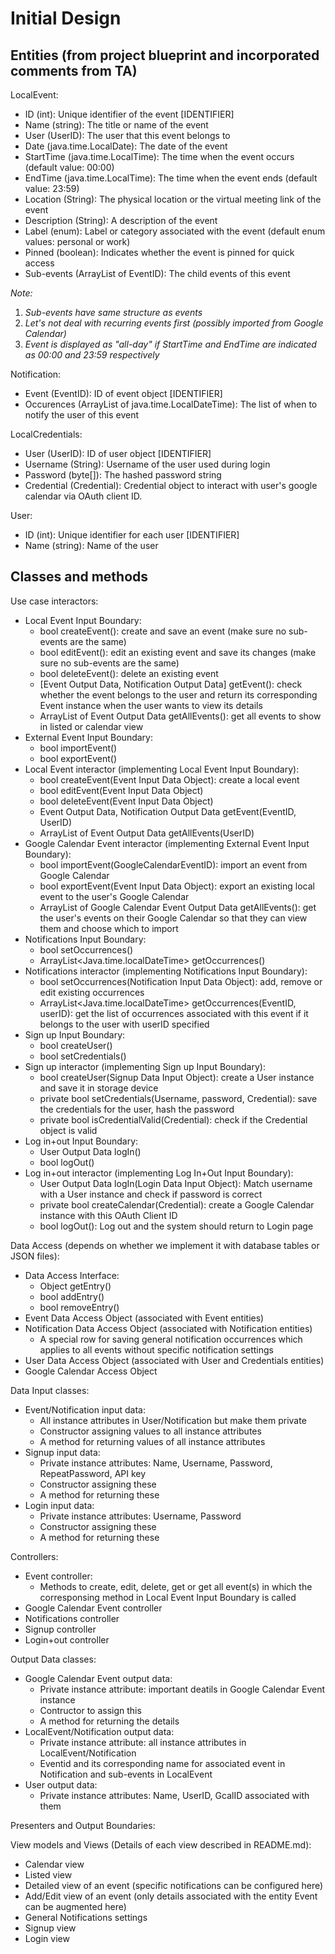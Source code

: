 # Initial Design
## Entities (from project blueprint and incorporated comments from TA)
LocalEvent: 
- ID (int): Unique identifier of the event [IDENTIFIER]
- Name (string): The title or name of the event
- User (UserID): The user that this event belongs to
- Date (java.time.LocalDate): The date of the event
- StartTime (java.time.LocalTime): The time when the event occurs (default value: 00:00)
- EndTime (java.time.LocalTime): The time when the event ends (default value: 23:59)
- Location (String): The physical location or the virtual meeting link of the event
- Description (String): A description of the event
- Label (enum): Label or category associated with the event (default enum values: personal or work)
- Pinned (boolean): Indicates whether the event is pinned for quick access
- Sub-events (ArrayList of EventID): The child events of this event

*Note:* 
1) *Sub-events have same structure as events*
2) *Let's not deal with recurring events first (possibly imported from Google Calendar)*
3) *Event is displayed as "all-day" if StartTime and EndTime are indicated as 00:00 and 23:59 respectively*

Notification:
- Event (EventID): ID of event object [IDENTIFIER]
- Occurences (ArrayList of java.time.LocalDateTime): The list of when to notify the user of this event

LocalCredentials:
- User (UserID): ID of user object [IDENTIFIER]
- Username (String): Username of the user used during login
- Password (byte[]): The hashed password string
- Credential (Credential): Credential object to interact with user's google calendar via OAuth client ID.

User:
- ID (int): Unique identifier for each user [IDENTIFIER]
- Name (string): Name of the user

## Classes and methods
Use case interactors:
- Local Event Input Boundary:
  - bool createEvent(): create and save an event (make sure no sub-events are the same)
  - bool editEvent(): edit an existing event and save its changes (make sure no sub-events are the same)
  - bool deleteEvent(): delete an existing event
  - [Event Output Data, Notification Output Data] getEvent(): check whether the event belongs to the user and return its corresponding Event instance when the user wants to view its details
  - ArrayList of Event Output Data getAllEvents(): get all events to show in listed or calendar view
- External Event Input Boundary:
  - bool importEvent()
  - bool exportEvent()
- Local Event interactor (implementing Local Event Input Boundary):
  - bool createEvent(Event Input Data Object): create a local event
  - bool editEvent(Event Input Data Object)
  - bool deleteEvent(Event Input Data Object)
  - Event Output Data, Notification Output Data getEvent(EventID, UserID)
  - ArrayList of Event Output Data getAllEvents(UserID)
- Google Calendar Event interactor (implementing External Event Input Boundary):
  - bool importEvent(GoogleCalendarEventID): import an event from Google Calendar
  - bool exportEvent(Event Input Data Object): export an existing local event to the user's Google Calendar
  - ArrayList of Google Calendar Event Output Data getAllEvents(): get the user's events on their Google Calendar so that they can view them and choose which to import
- Notifications Input Boundary:
  - bool setOccurrences()
  - ArrayList<Java.time.localDateTime> getOccurrences()
- Notifications interactor (implementing Notifications Input Boundary):
  - bool setOccurrences(Notification Input Data Object): add, remove or edit existing occurrences
  - ArrayList<Java.time.localDateTime> getOccurrences(EventID, userID): get the list of occurrences associated with this event if it belongs to the user with userID specified
- Sign up Input Boundary:
  - bool createUser()
  - bool setCredentials()
- Sign up interactor (implementing Sign up Input Boundary):
  - bool createUser(Signup Data Input Object): create a User instance and save it in storage device
  - private bool setCredentials(Username, password, Credential): save the credentials for the user, hash the password
  - private bool isCredentialValid(Credential): check if the Credential object is valid
- Log in+out Input Boundary:
  - User Output Data logIn()
  - bool logOut()
- Log in+out interactor (implementing Log In+Out Input Boundary):
  - User Output Data logIn(Login Data Input Object): Match username with a User instance and check if password is correct
  - private bool createCalendar(Credential): create a Google Calendar instance with this OAuth Client ID
  - bool logOut(): Log out and the system should return to Login page

Data Access (depends on whether we implement it with database tables or JSON files):
- Data Access Interface:
  - Object getEntry()
  - bool addEntry()
  - bool removeEntry()
- Event Data Access Object (associated with Event entities)
- Notification Data Access Object (associated with Notification entities)
  - A special row for saving general notification occurrences which applies to all events without specific notification settings
- User Data Access Object (associated with User and Credentials entities)
- Google Calendar Access Object

Data Input classes:
- Event/Notification input data:
  - All instance attributes in User/Notification but make them private
  - Constructor assigning values to all instance attributes
  - A method for returning values of all instance attributes
- Signup input data:
  - Private instance attributes: Name, Username, Password, RepeatPassword, API key
  - Constructor assigning these
  - A method for returning these
- Login input data:
  - Private instance attributes: Username, Password
  - Constructor assigning these
  - A method for returning these

Controllers:
- Event controller:
  - Methods to create, edit, delete, get or get all event(s) in which the corresponsing method in Local Event Input Boundary is called
- Google Calendar Event controller
- Notifications controller
- Signup controller
- Login+out controller

Output Data classes:
- Google Calendar Event output data:
  - Private instance attribute: important deatils in Google Calendar Event instance
  - Contructor to assign this
  - A method for returning the details
- LocalEvent/Notification output data:
  - Private instance attribute: all instance attributes in LocalEvent/Notification
  - Eventid and its corresponding name for associated event in Notification and sub-events in LocalEvent 
- User output data:
  - Private instance attributes: Name, UserID, GcalID associated with them
 
Presenters and Output Boundaries:

View models and Views (Details of each view described in README.md):
- Calendar view
- Listed view
- Detailed view of an event (specific notifications can be configured here)
- Add/Edit view of an event (only details associated with the entity Event can be augmented here)
- General Notifications settings
- Signup view
- Login view
